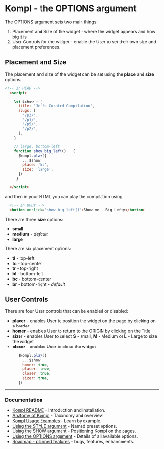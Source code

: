 # Kompl - the OPTIONS argument

The OPTIONS argument sets two main things:

1. Placement and Size of the widget - where the widget appears and how big it is
2. User Controls for the widget - enable the User to set their own size and placement preferences.

## Placement and Size

The placement and size of the widget can be set using the **place** and **size** options.

```html
<!-- In HEAD -->
  <script>

    let $show = {
      title: 'Jeffs Curated Compilation',
      slugs: [
        '/p3/',
        '/p1/',
        '/p5/',
        '/p2/',
      ],
    }

    // large, bottom-left
    function show_big_left()   {
      $kompl.play({
        ...$show,
        place: 'bl',
        size: 'large',
      })
     }

  </script>
```

and then in your HTML you can play the compilation using:

```html
  <!-- in BODY -->
  <button onclick='show_big_left()'>Show me - Big Lefty</button>
```

There are three **size** options:
* **small**
* **medium** - *default*
* **large**

There are six placement options:
* **tl** - top-left
* **tc** - top-center
* **tr** - top-right
* **bl** - bottom-left
* **bc** - bottom-center
* **br** - bottom-right - *default*

## User Controls

There are four User controls that can be enabled or disabled:
* **placer** - enables User to position the widget on the page by clicking on a border
* **homer** - enables User to return to the ORIGIN by clicking on the Title
* **sizer** - enables User to select **S** - small, **M** - Medium or **L** - Large to size the widget
* **closer** - enables User to close the widget

```javascript
      $kompl.play({
        ...$show,
        homer: true,
        placer: true,
        closer: true,
        sizer: true,
      })
```

---

### Documentation

* [Kompl README](doc/README.md) - Introduction and installation.
* [Anatomy of Kompl](doc/widget-anatomy.md) - Taxonomy and overview.
* [Kompl Usage Examples](doc/example-usage.md) - Learn by example.
* [Using the STYLE argument](doc/example-style.md) - Named preset options.
* [Using the SHOW argument](doc/example-show.md) - Positioning Kompl on the pages.
* [Using the OPTIONS argument](doc/example-options.md) - Details of all available options.
* [Roadmap - planned features](doc/widget-roadmap.md) - bugs, features, enhancments.
